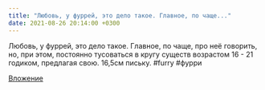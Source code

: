```yaml
---
title: "Любовь, у фуррей, это дело такое. Главное, по чаще..."
date: 2021-08-26 20:14:00 +0300
---
```


Любовь, у фуррей, это дело такое. Главное, по чаще, про неё говорить, но, при этом, постоянно тусоваться в кругу существ возрастом 16 - 21 годиком, предлагая свою. 16,5см письку.
#furry #фурри

[Вложение](https://vk.com/photo41076938_457247601)
